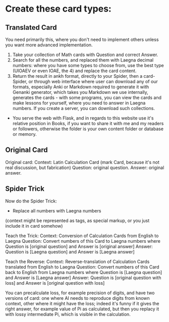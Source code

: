 # Create these card types:

## Translated Card

You need primarily this, where you don't need to implement others unless you want more advanced implementation.

1. Take your collection of Math cards with Question and correct Answer.
2. Search for all the numbers, and replaced them with Laegna decimal numbers: where you have some types to choose from, use the best type (UIOAEV or even IOAE, the 4) and replace the card content.
3. Return the result in ankh format, directly to your Spider, then a card-Spider, or through web interface where user can download any of our formats, especially Anki or Markdown required to generate it with Genanki generator, which takes you Markdown we use internally, generates the cards - with some programs, you can view the cards and make lessons for yourself, where you need to answer in Laegna numbers. If you create a server, you can download such collections.
  - You serve the web with Flask, and in regards to this website use it's relative position in Books, if you want to share it with me and my readers or followers, otherwise the folder is your own content folder or database or memory.

## Original Card

Original card:
Context: Latin Calculation Card (mark Card, because it's not real discussion, but fabrication)
Question: original question.
Answer: original answer.

## Spider Trick

Now do the Spider Trick:
- Replace all numbers with Laegna numbers

(context might be represented as tags, as special markup, or you just include it in card somehow)

Teach the Trick:
Context: Conversion of Calculation Cards from English to Laegna
Question: Convert numbers of this Card to Laegna numbers where Question is [original question] and Answer is [original answer]
Answer: Question is [Laegna question] and Answer is [Laegna answer]

Teach the Reverse:
Context: Reverse-translation of Calculation Cards translated from English to Laegna
Question: Convert numbers of this Card back to English from Laegna numbers where Question is [Laegna question] and Answer is [Laegna answer]
Answer: Question is [original question with loss] and Answer is [original question with loss]

You can precalculate loss, for example precision of digits, and have two versions of card: one where AI needs to reproduce digits from known context, other where it might have the loss; indeed it's funny if it gives the right answer, for example value of Pi as calculated, but then you replacy it with lossy intermediate Pi, which is visible in the calculation.
